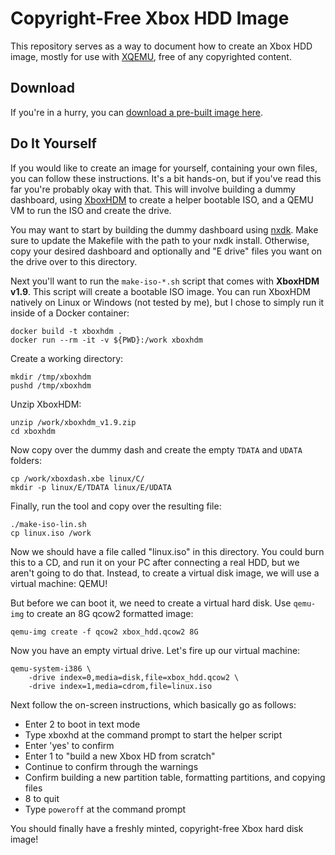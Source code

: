 Copyright-Free Xbox HDD Image
=============================

This repository serves as a way to document how to create an Xbox HDD image,
mostly for use with [XQEMU](http://xqemu.com), free of any copyrighted content.

Download
--------
If you're in a hurry, you can [download a pre-built image here](https://github.com/xqemu/xqemu-hdd-image/releases).

Do It Yourself
--------------
If you would like to create an image for yourself, containing your own files,
you can follow these instructions. It's a bit hands-on, but if you've read this
far you're probably okay with that. This will involve building a dummy
dashboard, using [XboxHDM](https://www.reddit.com/r/originalxbox/wiki/xboxhdm#wiki_using_xboxhdm)
to create a helper bootable ISO, and a QEMU VM to run the ISO and create the
drive.

You may want to start by building the dummy dashboard using
[nxdk](https://github.com/xqemu/nxdk). Make sure to update the Makefile with the
path to your nxdk install. Otherwise, copy your desired dashboard and optionally
and "E drive" files you want on the drive over to this directory.

Next you'll want to run the `make-iso-*.sh` script that comes with **XboxHDM
v1.9**. This script will create a bootable ISO image. You can run XboxHDM
natively on Linux or Windows (not tested by me), but I chose to simply run it
inside of a Docker container:

	docker build -t xboxhdm .
	docker run --rm -it -v ${PWD}:/work xboxhdm

Create a working directory:

	mkdir /tmp/xboxhdm
	pushd /tmp/xboxhdm

Unzip XboxHDM:

	unzip /work/xboxhdm_v1.9.zip
	cd xboxhdm

Now copy over the dummy dash and create the empty `TDATA` and `UDATA` folders:

	cp /work/xboxdash.xbe linux/C/
	mkdir -p linux/E/TDATA linux/E/UDATA

Finally, run the tool and copy over the resulting file:

	./make-iso-lin.sh
	cp linux.iso /work

Now we should have a file called "linux.iso" in this directory. You could burn
this to a CD, and run it on your PC after connecting a real HDD, but we aren't
going to do that. Instead, to create a virtual disk image, we will use a virtual
machine: QEMU!

But before we can boot it, we need to create a virtual hard disk. Use `qemu-img`
to create an 8G qcow2 formatted image:

	qemu-img create -f qcow2 xbox_hdd.qcow2 8G

Now you have an empty virtual drive. Let's fire up our virtual machine:

	qemu-system-i386 \
		-drive index=0,media=disk,file=xbox_hdd.qcow2 \
		-drive index=1,media=cdrom,file=linux.iso

Next follow the on-screen instructions, which basically go as follows:
 - Enter 2 to boot in text mode
 - Type xboxhd at the command prompt to start the helper script
 - Enter 'yes' to confirm
 - Enter 1 to "build a new Xbox HD from scratch"
 - Continue to confirm through the warnings
 - Confirm building a new partition table, formatting partitions, and copying files
 - 8 to quit
 - Type `poweroff` at the command prompt

You should finally have a freshly minted, copyright-free Xbox hard disk image!
